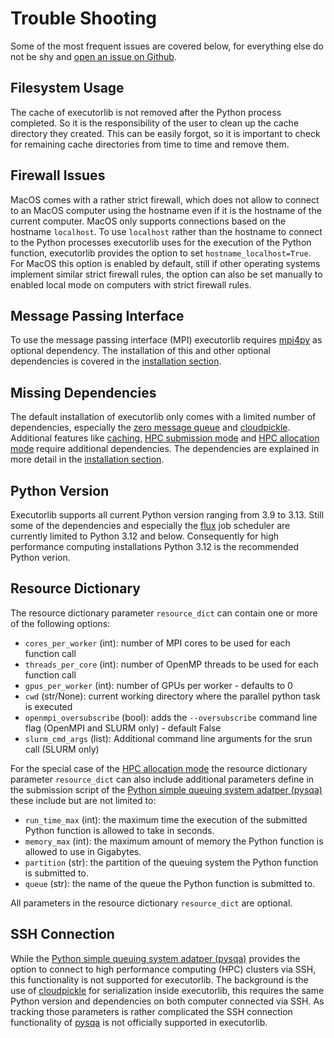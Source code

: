# Trouble Shooting
Some of the most frequent issues are covered below, for everything else do not be shy and [open an issue on Github](https://github.com/pyiron/executorlib/issues).

## Filesystem Usage
The cache of executorlib is not removed after the Python process completed. So it is the responsibility of the user to 
clean up the cache directory they created. This can be easily forgot, so it is important to check for remaining cache 
directories from time to time and remove them. 

## Firewall Issues
MacOS comes with a rather strict firewall, which does not allow to connect to an MacOS computer using the hostname even
if it is the hostname of the current computer. MacOS only supports connections based on the hostname `localhost`. To use
`localhost` rather than the hostname to connect to the Python processes executorlib uses for the execution of the Python
function, executorlib provides the option to set `hostname_localhost=True`. For MacOS this option is enabled by default,
still if other operating systems implement similar strict firewall rules, the option can also be set manually to enabled
local mode on computers with strict firewall rules.

## Message Passing Interface
To use the message passing interface (MPI) executorlib requires [mpi4py](https://mpi4py.readthedocs.io/) as optional 
dependency. The installation of this and other optional dependencies is covered in the [installation section](https://executorlib.readthedocs.io/en/latest/installation.html#mpi-support).

## Missing Dependencies
The default installation of executorlib only comes with a limited number of dependencies, especially the [zero message queue](https://zeromq.org)
and [cloudpickle](https://github.com/cloudpipe/cloudpickle). Additional features like [caching](https://executorlib.readthedocs.io/en/latest/installation.html#caching), [HPC submission mode](https://executorlib.readthedocs.io/en/latest/installation.html#hpc-submission-mode) 
and [HPC allocation mode](https://executorlib.readthedocs.io/en/latest/installation.html#hpc-allocation-mode) require additional dependencies. The dependencies are explained in more detail in the 
[installation section](https://executorlib.readthedocs.io/en/latest/installation.html#).

## Python Version 
Executorlib supports all current Python version ranging from 3.9 to 3.13. Still some of the dependencies and especially 
the [flux](http://flux-framework.org) job scheduler are currently limited to Python 3.12 and below. Consequently for high
performance computing installations Python 3.12 is the recommended Python verion. 

## Resource Dictionary
The resource dictionary parameter `resource_dict` can contain one or more of the following options: 
* `cores_per_worker` (int): number of MPI cores to be used for each function call
* `threads_per_core` (int): number of OpenMP threads to be used for each function call
* `gpus_per_worker` (int): number of GPUs per worker - defaults to 0
* `cwd` (str/None): current working directory where the parallel python task is executed
* `openmpi_oversubscribe` (bool): adds the `--oversubscribe` command line flag (OpenMPI and SLURM only) - default False
* `slurm_cmd_args` (list): Additional command line arguments for the srun call (SLURM only)

For the special case of the [HPC allocation mode](https://executorlib.readthedocs.io/en/latest/3-hpc-allocation.html) 
the resource dictionary parameter `resource_dict` can also include additional parameters define in the submission script
of the [Python simple queuing system adatper (pysqa)](https://pysqa.readthedocs.io) these include but are not limited to: 
* `run_time_max` (int): the maximum time the execution of the submitted Python function is allowed to take in seconds.
* `memory_max` (int): the maximum amount of memory the Python function is allowed to use in Gigabytes. 
* `partition` (str): the partition of the queuing system the Python function is submitted to. 
* `queue` (str): the name of the queue the Python function is submitted to. 

All parameters in the resource dictionary `resource_dict` are optional. 

## SSH Connection
While the [Python simple queuing system adatper (pysqa)](https://pysqa.readthedocs.io) provides the option to connect to
high performance computing (HPC) clusters via SSH, this functionality is not supported for executorlib. The background 
is the use of [cloudpickle](https://github.com/cloudpipe/cloudpickle) for serialization inside executorlib, this requires
the same Python version and dependencies on both computer connected via SSH. As tracking those parameters is rather 
complicated the SSH connection functionality of [pysqa](https://pysqa.readthedocs.io) is not officially supported in 
executorlib. 